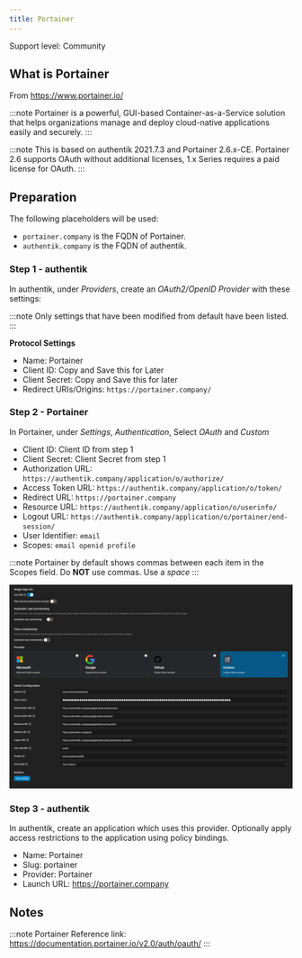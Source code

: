 ```yaml
---
title: Portainer
---
```


<span class="badge badge--secondary">Support level: Community</span>

## What is Portainer

From https://www.portainer.io/

:::note
Portainer is a powerful, GUI-based Container-as-a-Service solution that helps organizations manage and deploy cloud-native applications easily and securely.
:::

:::note
This is based on authentik 2021.7.3 and Portainer 2.6.x-CE. Portainer 2.6 supports OAuth without additional licenses, 1.x Series requires a paid license for OAuth.
:::

## Preparation

The following placeholders will be used:

-   `portainer.company` is the FQDN of Portainer.
-   `authentik.company` is the FQDN of authentik.

### Step 1 - authentik

In authentik, under _Providers_, create an _OAuth2/OpenID Provider_ with these settings:

:::note
Only settings that have been modified from default have been listed.
:::

**Protocol Settings**

-   Name: Portainer
-   Client ID: Copy and Save this for Later
-   Client Secret: Copy and Save this for later
-   Redirect URIs/Origins: `https://portainer.company/`

### Step 2 - Portainer

In Portainer, under _Settings_, _Authentication_, Select _OAuth_ and _Custom_

-   Client ID: Client ID from step 1
-   Client Secret: Client Secret from step 1
-   Authorization URL: `https://authentik.company/application/o/authorize/`
-   Access Token URL: `https://authentik.company/application/o/token/`
-   Redirect URL: `https://portainer.company`
-   Resource URL: `https://authentik.company/application/o/userinfo/`
-   Logout URL: `https://authentik.company/application/o/portainer/end-session/`
-   User Identifier: `email`
-   Scopes: `email openid profile`

:::note
Portainer by default shows commas between each item in the Scopes field. Do **NOT** use commas. Use a _space_
:::

![](./port1.png)

### Step 3 - authentik

In authentik, create an application which uses this provider. Optionally apply access restrictions to the application using policy bindings.

-   Name: Portainer
-   Slug: portainer
-   Provider: Portainer
-   Launch URL: https://portainer.company

## Notes

:::note
Portainer Reference link: https://documentation.portainer.io/v2.0/auth/oauth/
:::
